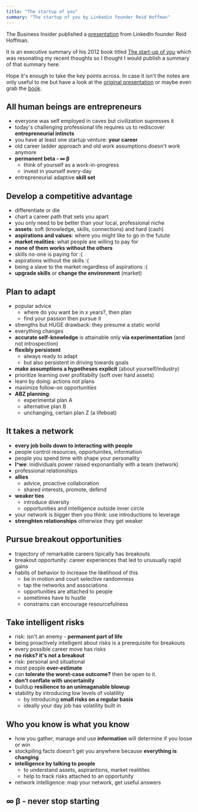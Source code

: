 ```yaml
--- 
title: "The startup of you"
summary: "The startup of you by Linkedin founder Reid Hoffman" 
---
```


The Business Insider published a [presentation](http://www.businessinsider.com/career-advice-from-linkedins-founder-2013-3?op=1) from LinkedIn founder Reid Hoffman.

It is an executive summary of his 2012 book titled [The start-up of you](http://www.amazon.com/The-Start-up-You-Transform-ebook/dp/B0050DIWHU) which was resonating my recent thoughts so I thought I would publish a summary of that summary here. 

Hope it's enough to take the key points across. In case it isn't the notes are only useful to me but have a look at the [original presentation](http://www.businessinsider.com/career-advice-from-linkedins-founder-2013-3?op=1) or maybe even grab the [book](http://www.amazon.com/The-Start-up-You-Transform-ebook/dp/B0050DIWHU).

## All human beings are entrepreneurs

* everyone was self employed in caves but civilization supresses it
* today's challenging professional life requires us to rediscover **entrepreneurial intincts**
* you have at least one startup venture: **your career**
* old career ladder approach and old work assumptions doesn't work anymore
* **permanent beta - &infin; &beta;**
   * think of yourself as a work-in-progress
   * invest in yourself every-day
* entrepreneurial adaptive **skill set**

## Develop a competitive advantage

* differentiate or die
* chart a career path that sets you apart
* you only need to be better than your local, professional niche
* **assets**: soft (knowledge, skills, connections) and hard (cash)
* **aspirations and values**: where you might like to go in the futute
* **market realities**: what people are willing to pay for
* **none of them works without the others**
* skills no-one is paying for :(
* aspirations without the skills :(
* being a slave to the market regardless of aspirations :(
* **upgrade skills** or **change the environment** (market)

## Plan to adapt

* popular advice
    * where do you want be in x years?, then plan
    * find your passion then pursue it
* strengths but HUGE drawback: they presume a static world
* everything changes
* **accurate self-knowledge** is attainable only **via experimentation** (and not introspection)
* **flexibly persistent**
    * always ready to adapt
    * but also persistent in driving towards goals
* **make assumptions a hypotheses explicit** (about yourself/industry)
* prioritize learning over profitabilty (soft over hard assets)
* learn by doing: actions not plans
* maximize follow-on opportunities
* **ABZ planning**:
    * experimental plan A
    * alternative plan B
    * unchanging, certain plan Z (a lifeboat)

## It takes a network

* **every job boils down to interacting with people**
* people control resources, opportuinites, information
* people you spend time with shape your personality
* **I^we**: inidividuals power raised exponantially with a team (network)
* professional relationships
* **allies**
    * advice, proactive collaboration
    * shared interests, promote, defend
* **weaker ties**
    * introduce diversity
    * opportunities and intelligence outside inner circle
* your network is bigger then you think: use introductions to leverage
* **strenghten relationships** otherwise they get weaker

## Pursue breakout opportunities

* trajectory of remarkable careers tipically has breakouts
* breakout opportunity: career experiences that led to unusually rapid gains
* habits of behavior to increase the likelihood of this
    * be in motion and court selective randomness
    * tap the networks and associations
    * opportunities are attached to people
    * sometimes have to hustle
    * constrains can encourage resourcefulness

## Take intelligent risks

* risk: isn't an enemy - **permanent part of life**
* being proactively intelligent about risks is a prerequisite for breakouts
* every possible career move has risks
* **no risks? it's not a breakout**
* risk: personal and situational
* most people **over-estimate**
* can **tolerate the worst-case outcome?** then be open to it.
* **don't conflate with uncertainity**
* buildup **resilience to an unimaganable blowup**
* stability by introducing low levels of volatility
    * by introducing **small risks on a regular basis**
    * ideally your day job has volatility built in

## Who you know is what you know
* how you gather, manage and use **information** will determine if you loose or win
* stockpiling facts doesn't get you anywhere because **everything is changing**
* **intelligence by talking to people**
    * to understand assets, aspirantions, market realitites
    * help to track risks attached to an opportunity
* network intelligence: map your network, get useful answers

##  &infin; &beta; - never stop starting
